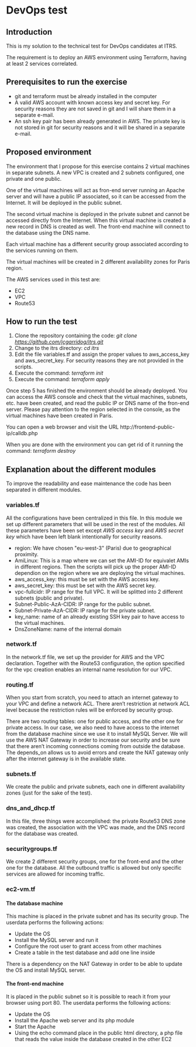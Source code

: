 # DevOps test

## Introduction

This is my solution to the technical test for DevOps candidates at ITRS.

The requirement is to deploy an AWS environment using Terraform, having at least 2 services correlated.

## Prerequisites to run the exercise

* git and terraform must be already installed in the computer
* A valid AWS account with known access key and secret key. For security reasons they are not saved in git and I will share them in a separate e-mail.
* An ssh key pair has been already generated in AWS. The private key is not stored in git for security reasons and it will be shared in a separate e-mail.

## Proposed environment

The environment that I propose for this exercise contains 2 virtual machines in separate subnets. A new VPC is created and 2 subnets configured, one private and one public.

One of the virtual machines will act as fron-end server running an Apache server and will have a public IP associated, so it can be accessed from the Internet. It will be deployed in the public subnet.

The second virtual machine is deployed in the private subnet and cannot be accessed directly from the Internet. When this virtual machine is created a new record in DNS is created as well. The front-end machine will connect to the database using the DNS name.

Each virtual machine has a different security group associated according to the services running on them.

The virtual machines will be created in 2 different availability zones for Paris region.

The AWS services used in this test are:

* EC2
* VPC
* Route53

## How to run the test

1. Clone the repository containing the code: *git clone https://github.com/jcgarridog/itrs.git*
2. Change to the itrs directory: *cd itrs*
3. Edit the file variables.tf and assign the proper values to aws_access_key and aws_secret_key. For security reasons they are not provided in the scripts.
4. Execute the command: *terraform init*
5. Execute the command: *terraform apply*

Once step 5 has finished the environment should be already deployed. You can access the AWS console and check that the virtual machines, subnets, etc. have been created, and read the public IP or DNS name of the fron-end server. Please pay attention to the region selected in the console, as the virtual machines have been created in Paris.

You can open a web browser and visit the URL http://frontend-public-ip/calldb.php

When you are done with the environment you can get rid of it running the command: *terraform destroy*

## Explanation about the different modules

To improve the readability and ease maintenance the code has been separated in different modules.

### variables.tf

All the configurations have been centralized in this file. In this module we set up different parameters that will be used in the rest of the modules. All these parameters have been set except *AWS access key* and *AWS secret key* which have been left blank intentionally for security reasons.

* region: We have chosen "eu-west-3" (Paris) due to geographical proximity.
* AmiLinux: This is a map where we can set the AMI-ID for equivalet AMIs in different regions. Then the scripts will pick up the proper AMI-ID  dependion on the region where we are deploying the virtual machines.
* aws_access_key: this must be set with the AWS access key.
* aws_secret_key: this must be set with the AWS secret key.
* vpc-fullcidr: IP range for the full VPC. It will be splitted into 2 different subnets (public and private).
* Subnet-Public-AzA-CIDR: IP range for the public subnet.
* Subnet-Private-AzA-CIDR: IP range for the private subnet.
* key_name: name of an already existing SSH key pair to have access to the virtual machines.
* DnsZoneName: name of the internal domain

### network.tf

In the network.tf file, we set up the provider for AWS and the VPC declaration. Together with the Route53 configuration, the option specified for the vpc creation enables an internal name resolution for our VPC.

### routing.tf

When you start from scratch, you need to attach an internet gateway to your VPC and define a network ACL. There aren’t restriction at network ACL level because the restriction rules will be enforced by security group.

There are two routing tables: one for public access, and the other one for private access. In our case, we also need to have access to the internet from the database machine since we use it to install MySQL Server. We will use the AWS NAT Gateway in order to increase our security and be sure that there aren’t incoming connections coming from outside the database. The depends_on allows us to avoid errors and create the NAT gateway only after the internet gateway is in the available state.

### subnets.tf

We create the public and private subnets, each one in different availability zones (just for the sake of the test).

### dns_and_dhcp.tf

In this file, three things were accomplished: the private Route53 DNS zone was created, the association with the VPC was made, and the DNS record for the database was created.

### securitygroups.tf

We create 2 different security groups, one for the front-end and the other one for the database. All the outbound traffic is allowed but only specific services are allowed for incoming traffic.

### ec2-vm.tf

#### The database machine

This machine is placed in the private subnet and has its security group. The userdata performs the following actions:

* Update the OS
* Install the MySQL server and run it
* Configure the root user to grant access from other machines
* Create a table in the test database and add one line inside

There is a dependency on the NAT Gateway in order to be able to update the OS and install MySQL server.

#### The front-end machine

It is placed in the public subnet so it is possible to reach it from your browser using port 80. The userdata performs the following actions:

* Update the OS
* Install the Apache web server and its php module
* Start the Apache
* Using the echo command place in the public html directory, a php file that reads the value inside the database created in the other EC2
